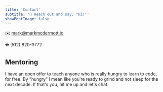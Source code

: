 ```yaml
---
title: 'Contact'
subtitle: '👋 Reach out and say, "Hi!"'
showPostImage: false
---
```

✉️ mark@markmcdermott.io

☎️ (512) 820-3772

## Mentoring
I have an open offer to teach anyone who is really hungry to learn to code, for free. By "hungry" I mean like you're ready to grind and not sleep for the next decade. If that's you, hit me up and let's chat.